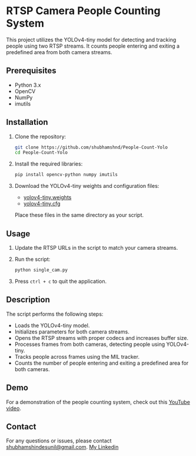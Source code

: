 
# RTSP Camera People Counting System

This project utilizes the YOLOv4-tiny model for detecting and tracking people using two RTSP streams. It counts people entering and exiting a predefined area from both camera streams.

## Prerequisites

- Python 3.x
- OpenCV
- NumPy
- imutils

## Installation

1. Clone the repository:
    ```bash
    git clone https://github.com/shubhamshnd/People-Count-Yolo
    cd People-Count-Yolo
    ```

2. Install the required libraries:
    ```bash
    pip install opencv-python numpy imutils
    ```

3. Download the YOLOv4-tiny weights and configuration files:
    - [yolov4-tiny.weights](https://github.com/AlexeyAB/darknet/releases/download/darknet_yolo_v4_pre/yolov4-tiny.weights)
    - [yolov4-tiny.cfg](https://github.com/Tianxiaomo/pytorch-YOLOv4/blob/master/cfg/yolov4-tiny.cfg)

    Place these files in the same directory as your script.

## Usage

1. Update the RTSP URLs in the script to match your camera streams.

2. Run the script:
    ```bash
    python single_cam.py
    ```

3. Press `ctrl + c` to quit the application.

## Description

The script performs the following steps:
- Loads the YOLOv4-tiny model.
- Initializes parameters for both camera streams.
- Opens the RTSP streams with proper codecs and increases buffer size.
- Processes frames from both cameras, detecting people using YOLOv4-tiny.
- Tracks people across frames using the MIL tracker.
- Counts the number of people entering and exiting a predefined area for both cameras.

## Demo

For a demonstration of the people counting system, check out this [YouTube video](https://www.youtube.com/watch?v=dC4sn8eqSxU).

## Contact

For any questions or issues, please contact [shubhamshindesunil@gmail.com](mailto:shubhamshindesunil@gmail.com).
[My Linkedin](https://www.linkedin.com/in/shubham-shnd/)
